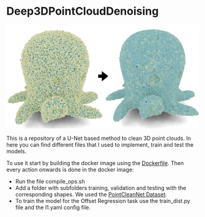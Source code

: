 # Deep3DPointCloudDenoising

![alt text](extra/init_figure.png?raw=true "Title")

This is a repository of a U-Net based method to clean 3D point clouds.
In here you can find different files that I used to implement, train and test the models.

To use it start by building the docker image using the [Dockerfile](https://docs.docker.com/engine/reference/commandline/build/).
Then every action onwards is done in the docker image:
- Run the file compile_ops.sh
- Add a folder with subfolders training, validation and testing with the corresponding shapes. We used the [PointCleanNet Dataset](https://github.com/mrakotosaon/pointcleannet).
- To train the model for the Offset Regression task use the train_dist.py file and the l1.yaml config file.

